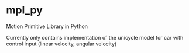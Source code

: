 # mpl_py
Motion Primitive Library in Python

Currently only contains implementation of the unicycle model for car with control input (linear velocity, angular velocity)

